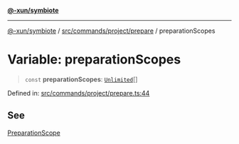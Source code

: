 [**@-xun/symbiote**](../../../../../README.md)

***

[@-xun/symbiote](../../../../../README.md) / [src/commands/project/prepare](../README.md) / preparationScopes

# Variable: preparationScopes

> `const` **preparationScopes**: [`Unlimited`](../../../../configure/enumerations/UnlimitedGlobalScope.md#unlimited)[]

Defined in: [src/commands/project/prepare.ts:44](https://github.com/Xunnamius/symbiote/blob/5aba0025b9a2417f80cab078fc2ddb0b25903903/src/commands/project/prepare.ts#L44)

## See

[PreparationScope](../../../../configure/enumerations/UnlimitedGlobalScope.md)
